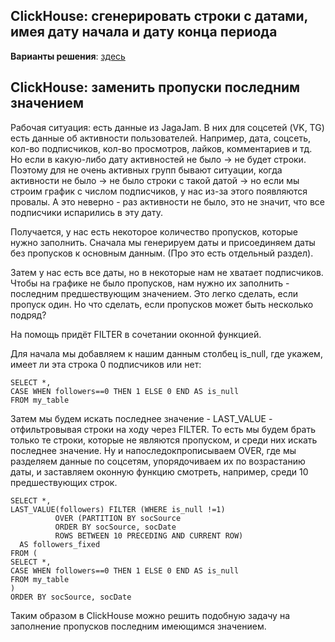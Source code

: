 ## ClickHouse: сгенерировать строки с датами, имея дату начала и дату конца периода

**Варианты решения**: [здесь](https://github.com/Malakhova-Natalya/Snippets/blob/main/clickhouse_date_range/01%20-%20генерация%20строк%20с%20датами.txt)

## ClickHouse: заменить пропуски последним значением

Рабочая ситуация: есть данные из JagaJam. В них для соцсетей (VK, TG) есть данные об активности пользователей. Например, дата, соцсеть, кол-во подписчиков, кол-во просмотров, лайков, комментариев и тд. Но если в какую-либо дату активностей не было → не будет строки. Поэтому для не очень активных групп бывают ситуации, когда активности не было → не было строки с такой датой → но если мы строим график с числом подписчиков, у нас из-за этого появляются провалы. А это неверно - раз активности не было, это не значит, что все подписчики испарились в эту дату.

Получается, у нас есть некоторое количество пропусков, которые нужно заполнить.
Сначала мы генерируем даты и присоединяем даты без пропусков к основным данным. (Про это есть отдельный раздел).

Затем у нас есть все даты, но в некоторые нам не хватает подписчиков. Чтобы на графике не было пропусков, нам нужно их заполнить - последним предшествующим значением. Это легко сделать, если пропуск один. Но что сделать, если пропусков может быть несколько подряд?

На помощь придёт FILTER  в сочетании  оконной функцией.


Для начала мы добавляем к нашим данным столбец is_null, где укажем, имеет ли эта строка 0 подписчиков или нет:

    SELECT *, 
    CASE WHEN followers==0 THEN 1 ELSE 0 END AS is_null
    FROM my_table

Затем мы будем искать последнее значение - LAST_VALUE - отфильтровывая строки на ходу через FILTER. То есть мы будем брать только те строки, которые не являются пропуском, и среди них искать последнее значение. Ну и напоследокпрописываем OVER, где мы разделяем данные по соцсетям, упорядочиваем их по возрастанию даты, и заставляем оконную функцию смотреть, например, среди 10 предшествующих строк.

    SELECT *, 
    LAST_VALUE(followers) FILTER (WHERE is_null !=1) 
              OVER (PARTITION BY socSource 
              ORDER BY socSource, socDate 
              ROWS BETWEEN 10 PRECEDING AND CURRENT ROW) 
      AS followers_fixed
    FROM (
    SELECT *, 
    CASE WHEN followers==0 THEN 1 ELSE 0 END AS is_null
    FROM my_table
    )
    ORDER BY socSource, socDate

Таким образом в ClickHouse можно решить подобную задачу на заполнение пропусков последним имеющимся значением.

